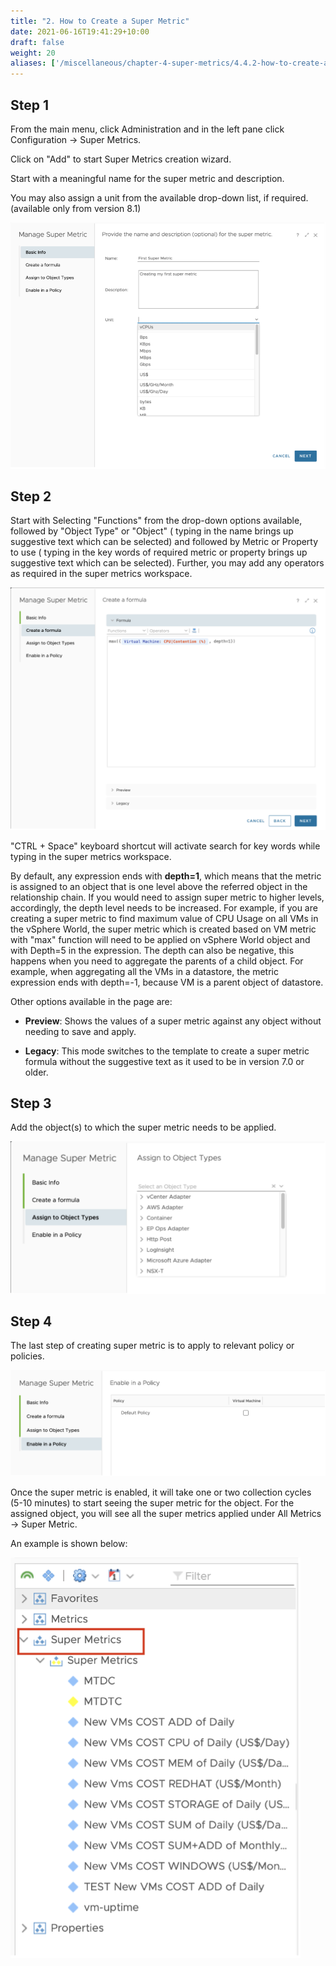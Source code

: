 ```yaml
---
title: "2. How to Create a Super Metric"
date: 2021-06-16T19:41:29+10:00
draft: false
weight: 20
aliases: ['/miscellaneous/chapter-4-super-metrics/4.4.2-how-to-create-a-super-metric']
---
```


## Step 1

From the main menu, click Administration and in the left pane click Configuration -> Super Metrics.

Click on "Add" to start Super Metrics creation wizard.

Start with a meaningful name for the super metric and description.

You may also assign a unit from the available drop-down list, if required. (available only from version 8.1)

![New Super Metric](4.4.2-fig-1.png)

## Step 2

Start with Selecting "Functions" from the drop-down options available, followed by "Object Type" or "Object" ( typing in the name brings up suggestive text which can be selected) and followed by Metric or Property to use ( typing in the key words of required metric or property brings up suggestive text which can be selected). Further, you may add any operators as required in the super metrics workspace.

![SM Formula](4.4.2-fig-2.png)

"CTRL + Space" keyboard shortcut will activate search for key words while typing in the super metrics workspace.

By default, any expression ends with **depth=1**, which means that the metric is assigned to an object that is one level above the referred object in the relationship chain. If you would need to assign super metric to higher levels, accordingly, the depth level needs to be increased. For example, if you are creating a super metric to find maximum value of CPU Usage on all VMs in the vSphere World, the super metric which is created based on VM metric with "max" function will need to be applied on vSphere World object and with Depth=5 in the expression. The depth can also be negative, this happens when you need to aggregate the parents of a child object. For example, when aggregating all the VMs in a datastore, the metric expression ends with depth=-1, because VM is a parent object of datastore.

Other options available in the page are:

- **Preview**: Shows the values of a super metric against any object without needing to save and apply.

- **Legacy**: This mode switches to the template to create a super metric formula without the suggestive text as it used to be in version 7.0 or older.

## Step 3

Add the object(s) to which the super metric needs to be applied.

![Object Types](4.4.2-fig-3.png)

## Step 4

The last step of creating super metric is to apply to relevant policy or policies.

![Enable in policy](4.4.2-fig-4.png)

Once the super metric is enabled, it will take one or two collection cycles (5-10 minutes) to start seeing the super metric for the object. For the assigned object, you will see all the super metrics applied under All Metrics -> Super Metric.

An example is shown below:

![Example Super Metrics](4.4.2-fig-5.png)

